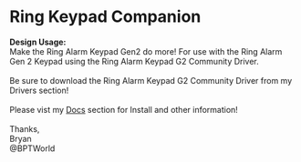 # Ring Keypad Companion
<b>Design Usage:</b><br>
Make the Ring Alarm Keypad Gen2 do more! For use with the Ring Alarm Gen 2 Keypad using the Ring Alarm Keypad G2 Community Driver.<br><br>
Be sure to download the Ring Alarm Keypad G2 Community Driver from my Drivers section!<br><br>
Please vist my <a href='https://github.com/bptworld/Hubitat/tree/master/Docs' target='_blank'>Docs</a> section for Install and other information!
<br><br>
Thanks,<br>
Bryan<br>
@BPTWorld
